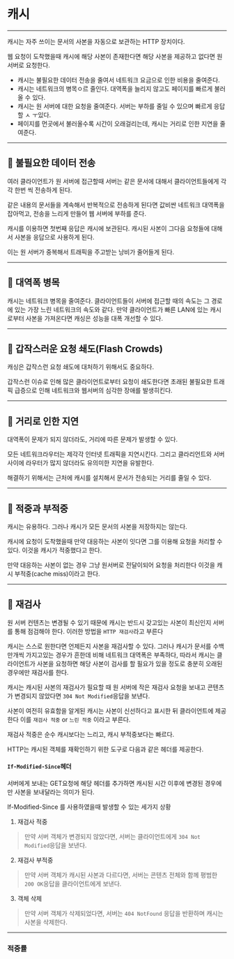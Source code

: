# 캐시

---

캐시는 자주 쓰이는 문서의 사본을 자동으로 보관하는 HTTP 장치이다.

웹 요청이 도착했을때 캐시에 해당 사본이 존재한다면 해당 사본을 제공하고 없다면 원 서버로 요청한다.

 - 캐시는 불필요한 데이터 전송을 줄여서 네트워크 요금으로 인한 비용을 줄여준다.
 - 캐시는 네트워크의 병목ㅇ르 줄인다. 대역폭을 늘리지 않고도 페이지를 빠르게 불러올 수 있다.
 - 캐시는 원 서버에 대한 요청을 줄여준다. 서버는 부하를 줄일 수 있으며 빠르게 응답 할 ㅅ ㅜ있다.
 - 페이지를 먼곳에서 불러올수록 시간이 오래걸리는데, 캐시는 거리로 인한 지연을 줄여준다.

---

## 🧐 불필요한 데이터 전송

여러 클라이언트가 원 서버에 접근할때 서버는 같은 문서에 대해서 클라이언트들에게 각각 한번 씩 전송하게 된다.

같은 내용의 문서들을 계속해서 반복적으로 전송하게 된다면 값비싼 네트워크 대역폭을 잡아먹고, 전송을 느리게 만들어
웹 서버에 부하를 준다. 

캐시를 이용하면 첫번째 응답은 캐시에 보관된다. 캐시된 사본이 그다음 요청들에 대해서 사본을 응답으로 사용하게 된다.

이는 원 서버가 중복해서 트래픽을 주고받는 낭비가 줄어들게 된다.

---

## 🧐 대역폭 병목

캐시는 네트워크 병목을 줄여준다. 클라이언트들이 서버에 접근할 때의 속도는
그 경로에 있는 가장 느린 네트워크의 속도와 같다. 만약 클라이언트가 빠른 LAN에 있는 캐시로부터
사본을 가져온다면 캐싱은 성능을 대폭 개선할 수 있다.

---

## 🧐 갑작스러운 요청 쇄도(Flash Crowds)

캐싱은 갑작스런 요청 쇄도에 대처하기 위해서도 중요하다.

갑작스런 이슈로 인해 많은 클라이언트로부터 요청이 쇄도한다면 초래된 불필요한 트래픽 급증으로 인해
네트워크와 웹서버의 심각한 장애를 발생히킨다.

---

## 🧐 거리로 인한 지연

대역폭이 문제가 되지 않더라도, 거리에 따른 문제가 발생할 수 있다.

모든 네트워크라우터는 제각각 인터넷 트래픽을 지연시킨다. 그리고 클라리언트와 서버 사이에
라우터가 많지 않더라도 유의미한 지연을 유발한다.

해결하기 위해서는 근처에 캐시를 설치해서 문서가 전송되는 거리를 줄일 수 있다.

---

## 🧐 적중과 부적중

캐시는 유용하다. 그러나 캐시가 모든 문서의 사본을 저장하지는 않는다.

캐시에 요청이 도착했을때 만약 대응하는 사본이 잇다면 그를 이용해 요청을 처리할 수 있다.
이것을 캐시가 적중했다고 한다.  

만약 대응하는 사본이 없는 경우 그냥 원서버로 전달이되어 요청을 처리한다 이것을 캐시 부적중(cache miss)이라고 한다.

---

## 🧐 재검사

원 서버 컨텐츠는 변경될 수 있기 때문에 캐시는 반드시 갖고있는 사본이 최신인지 서버를 통해 점검해야 한다.
이러한 방법을 `HTTP 재검사`라고 부른다 

캐시는 스스로 원한다면 언제든지 사본을 재검사할 수 있다. 그러나 캐시가 문서를 수백만개씩 
가지고있는 경우가 흔한데 비해 네트워크 대역폭은 부족하다, 따라서 캐시는 클라이언트가 사본을 요청하면
해당 사본이 검사를 할 필요가 있을 정도로 충분히 오래된 경우에만 재검사를 한다.

캐시는 캐시된 사본의 재검사가 필요할 때 원 서버에 작은 재검사 요청을 보내고 콘텐츠가 변경되지 않았다면 
`304 Not Modified`응답을 보낸다. 

사본이 여전히 유효함을 알게된 캐시는 사본이 신선하다고 표시한 뒤 클라이언트에 제공한다 이를 `재검사 적중` or `느린 적중`
이라고 부른다.

재검사 적중은 순수 캐시보다는 느리고, 캐시 부적중보다는 빠르다.

HTTP는 캐시된 객체를 재확인하기 위한 도구로 다음과 같은 헤더를 제공한다.

#### `If-Modified-Since`헤더
서버에게 보내는 GET요청에 해당 헤더를 추가하면 캐시된 시간 이후에 변경된 경우에만 사본을 보내달라는 의미가 된다.

If-Modified-Since 를 사용하였을때 발생할 수 있는 세가지 상황

1. 재검사 적중
> 만약 서버 객체가 변경되지 않았다면, 서버는 클라이언트에게 `304 Not Modified`응답을 보낸다.

2. 재검사 부적중
> 만약 서버 객체가 캐시된 사본과 다르다면, 서버는 콘텐츠 전체와 함께 평범한 `200 OK`응답을 클라이언트에게 보낸다.

3. 객체 삭제
> 만약 서버 객체가 삭제되었다면, 서버는 `404 NotFound` 응답을 반환하며 캐시는 사본을 삭제한다.


---

### 적중률 